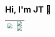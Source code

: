 # Hi, I'm JT 👋

<table>
  <tr>
    <td>
      <img src="https://github-readme-stats.vercel.app/api?username=jamesthomasonjr">
    </td>
    <td>
      <a href="https://twitter.com/jthomason4"><img src="https://img.shields.io/static/v1?label=jthomason4&style=social&logo=twitter&message=Follow%20me%20on%20Twitter"></a>
      <br>
      <a href="https://www.linkedin.com/in/jamesthomasonjr"><img src="https://img.shields.io/static/v1?label=jamesthomasonjr&style=social&logo=linkedin&message=Connect%20on%20LinkedIn"></a>
    </td>
  </tr>
</table>
